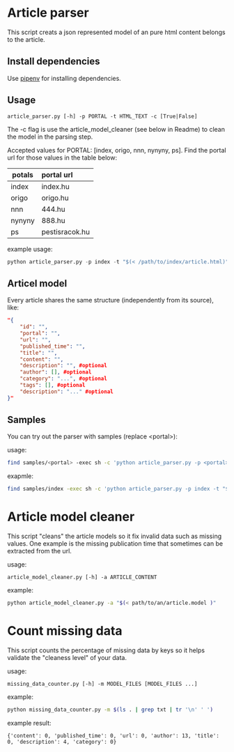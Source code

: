 # Article parser

This script creats a json represented model of an pure html content belongs to the article.

## Install dependencies

Use [pipenv](https://pipenv.readthedocs.io/en/latest/) for installing dependencies.

## Usage

`article_parser.py [-h] -p PORTAL -t HTML_TEXT -c [True|False]`

The -c flag is use the article\_model\_cleaner (see below in Readme) to clean the model in the parsing step.

Accepted values for PORTAL: [index, origo, nnn, nynyny, ps]. Find the portal url for those values in the table below:

| potals | portal url |
|--------|:-----------|
| index  |  index.hu  | 
| origo  |  origo.hu  | 
| nnn    |  444.hu    | 
| nynyny |  888.hu    | 
| ps     | pestisracok.hu |

example usage:

```python
python article_parser.py -p index -t "$(< /path/to/index/article.html)"
```

## Articel model

Every article shares the same structure (independently from its source), like:

```json
"{
    "id": "",
    "portal": "",
    "url": "",
    "published_time": "",
    "title": "",
    "content": "",
    "description": "", #optional
    "author": [], #optional
    "category": "...", #optional
    "tags": [], #optional
    "description": "..." #optional
}"
```

## Samples

You can try out the parser with samples (replace \<portal\>):

usage:

```bash
find samples/<portal> -exec sh -c 'python article_parser.py -p <portal> -t "$(<$1)"' -- {} \; 
```

exapmle:

```bash
find samples/index -exec sh -c 'python article_parser.py -p index -t "$(<$1)"' -- {} \; 
```



# Article model cleaner

This script "cleans" the article models so it fix invalid data such as missing values. One example is the missing publication time that sometimes can be extracted from the url.

usage:

`article_model_cleaner.py [-h] -a ARTICLE_CONTENT`

example:

```bash
python article_model_cleaner.py -a "$(< path/to/an/article.model )"
```

# Count missing data

This script counts the percentage of missing data by keys so it helps validate the "cleaness level" of your data.

usage:

`missing_data_counter.py [-h] -m MODEL_FILES [MODEL_FILES ...]`

example:

```bash
python missing_data_counter.py -m $(ls . | grep txt | tr '\n' ' ')
```

example result:

`{'content': 0, 'published_time': 0, 'url': 0, 'author': 13, 'title': 0, 'description': 4, 'category': 0}`

